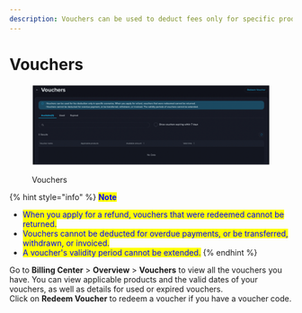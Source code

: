 ```yaml
---
description: Vouchers can be used to deduct fees only for specific products.
---
```


# Vouchers

<figure><img src="../../.gitbook/assets/image (33).png" alt=""><figcaption><p>Vouchers</p></figcaption></figure>

{% hint style="info" %}
<mark style="color:blue;">**Note**</mark>

* <mark style="color:blue;">When you apply for a refund, vouchers that were redeemed cannot be returned.</mark>
* <mark style="color:blue;">Vouchers cannot be deducted for overdue payments, or be transferred, withdrawn, or invoiced.</mark>
* <mark style="color:blue;">A voucher's validity period cannot be extended.</mark>
{% endhint %}

Go to **Billing Center** > **Overview** > **Vouchers** to view all the vouchers you have. You can view applicable products and the valid dates of your vouchers, as well as details for used or expired vouchers.\
Click on **Redeem Voucher** to redeem a voucher if you have a voucher code.

